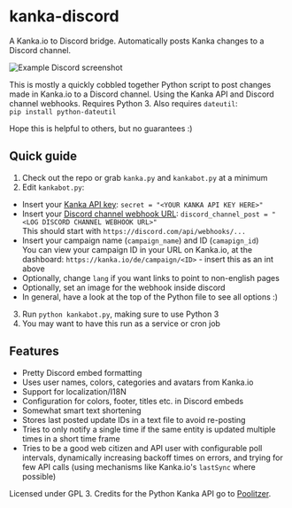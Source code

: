 # kanka-discord
A Kanka.io to Discord bridge. Automatically posts Kanka changes to a Discord channel.

![Example Discord screenshot](https://github.com/Fallayn/kanka-discord/raw/main/screenshot.png)

This is mostly a quickly cobbled together Python script to post changes made in Kanka.io to a Discord channel.
Using the Kanka API and Discord channel webhooks. Requires Python 3.
Also requires `dateutil`:  
`pip install python-dateutil`

Hope this is helpful to others, but no guarantees :)

## Quick guide
1. Check out the repo or grab `kanka.py` and `kankabot.py` at a minimum
2. Edit `kankabot.py`:
  - Insert your [Kanka API key](https://kanka.io/de/docs/1.0/setup): `secret = "<YOUR KANKA API KEY HERE>"`
  - Insert your [Discord channel webhook URL](https://support.discord.com/hc/en-us/articles/228383668-Intro-to-Webhooks): `discord_channel_post = "<LOG DISCORD CHANNEL WEBHOOK URL>"`  
    This should start with `https://discord.com/api/webhooks/...`
  - Insert your campaign name (`campaign_name`) and ID (`camapign_id`)  
    You can view your campaign ID in your URL on Kanka.io, at the dashboard:
    `https://kanka.io/de/campaign/<ID>` - insert this as an int above
  - Optionally, change `lang` if you want links to point to non-english pages
  - Optionally, set an image for the webhook inside discord
  - In general, have a look at the top of the Python file to see all options :)
3. Run `python kankabot.py`, making sure to use Python 3
4. You may want to have this run as a service or cron job

## Features
- Pretty Discord embed formatting
- Uses user names, colors, categories and avatars from Kanka.io
- Support for localization/I18N
- Configuration for colors, footer, titles etc. in Discord embeds
- Somewhat smart text shortening
- Stores last posted update IDs in a text file to avoid re-posting
- Tries to only notify a single time if the same entity is updated multiple
  times in a short time frame
- Tries to be a good web citizen and API user with configurable poll intervals,
  dynamically increasing backoff times on errors, and trying for few API calls
  (using mechanisms like Kanka.io's `lastSync` where possible)

Licensed under GPL 3.
Credits for the Python Kanka API go to [Poolitzer](https://github.com/Poolitzer/kanka).